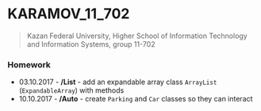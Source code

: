 # KARAMOV_11_702

> Kazan Federal University, Higher School of Information Technology and Information Systems, group 11-702

### Homework
* 03.10.2017 - __/List__ - add an expandable array class `ArrayList` (`ExpandableArray`) with methods
* 10.10.2017 - __/Auto__ - create `Parking` and `Car` classes so they can interact
